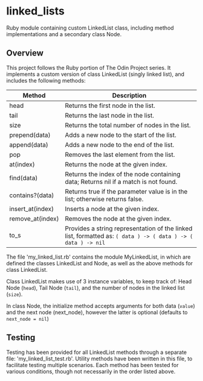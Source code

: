 # linked_lists
Ruby module containing custom LinkedList class, including method implementations and a secondary class Node.

## Overview
This project follows the Ruby portion of The Odin Project series.  It implements a custom version of class LinkedList (singly linked list), and includes the following methods:

| Method           | Description                                   |
| -----------------|-----------------------------------------------
| head             | Returns the first node in the list.           |
| tail             | Returns the last node in the list.            |
| size             | Returns the total number of nodes in the list.|
| prepend(data)    | Adds a new node to the start of the list.     |
| append(data)     | Adds a new node to the end of the list.       |
| pop              | Removes the last element from the list.       |
| at(index)        | Returns the node at the given index.          |
| find(data)       | Returns the index of the node containing data; Returns nil if a match is not found. |
| contains?(data)  | Returns true if the parameter value is in the list; otherwise returns false. |
| insert_at(index) | Inserts a node at the given index.            |
| remove_at(index) | Removes the node at the given index.          |
| to_s             | Provides a string representation of the linked list, formatted as: `( data ) -> ( data ) -> ( data ) -> nil`|

The file 'my_linked_list.rb' contains the module MyLinkedList, in which are defined the classes LinkedList and Node, as well as the above methods for class LinkedList.  

Class LinkedList makes use of 3 instance variables, to keep track of: Head Node (`head`), Tail Node (`tail`), and the number of nodes in the linked list (`size`).

In class Node, the initialize method accepts arguments for both data (`value`) and the next node (next_node), however the latter is optional (defaults to `next_node = nil`)

## Testing

Testing has been provided for all LinkedList methods through a separate file: 'my_linked_list_test.rb'.  Utility methods have been written in this file, to facilitate testing multiple scenarios.  Each method has been tested for various conditions, though not necessarily in the order listed above.
